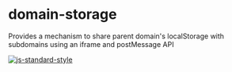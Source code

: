 # domain-storage

Provides a mechanism to share parent domain's localStorage with subdomains using an iframe and postMessage API

[![js-standard-style](https://img.shields.io/badge/code%20style-standard-brightgreen.svg)](http://standardjs.com)